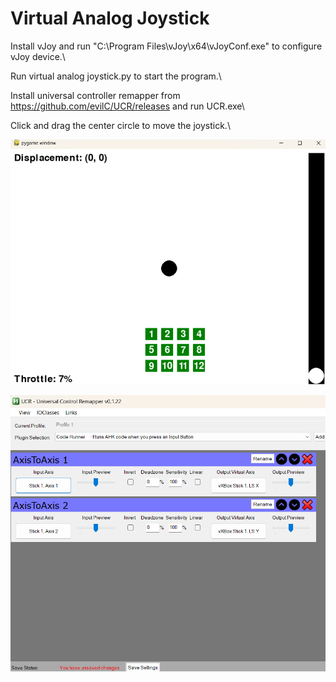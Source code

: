 # Virtual Analog Joystick
 Install vJoy and run "C:\Program Files\vJoy\x64\vJoyConf.exe" to configure vJoy device.\ 

 Run virtual analog joystick.py to start the program.\

 Install universal controller remapper from https://github.com/evilC/UCR/releases and run UCR.exe\

 Click and drag the center circle to move the joystick.\

 ![virtual joystick gui](image.png)

 ![UCR gui](image-1.png)